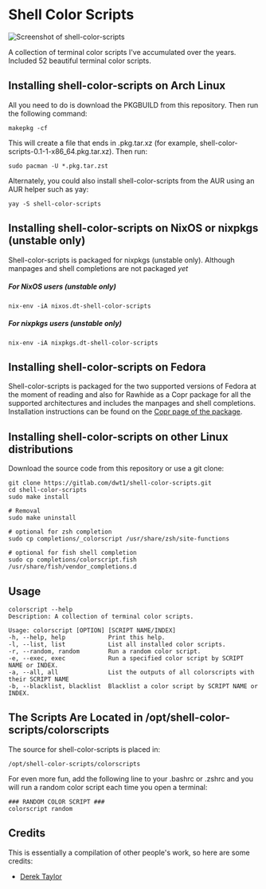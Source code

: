 # Shell Color Scripts

![Screenshot of shell-color-scripts](https://gitlab.com/dwt1/dotfiles/raw/master/.screenshots/dotfiles12.png)

A collection of terminal color scripts I've accumulated over the years.
Included 52 beautiful terminal color scripts.

## Installing shell-color-scripts on Arch Linux

All you need to do is download the PKGBUILD from this repository.  Then run the following command:

	makepkg -cf

This will create a file that ends in .pkg.tar.xz (for example, shell-color-scripts-0.1-1-x86_64.pkg.tar.xz).  Then run:

	sudo pacman -U *.pkg.tar.zst

Alternately, you could also install shell-color-scripts from the AUR using an AUR helper such as yay:

	yay -S shell-color-scripts

## Installing shell-color-scripts on NixOS or nixpkgs (unstable only) 

Shell-color-scripts is packaged for nixpkgs (unstable only). Although manpages and shell completions are not packaged *yet*

##### For NixOS users (unstable only)

    nix-env -iA nixos.dt-shell-color-scripts
##### For nixpkgs users (unstable only)
    
    nix-env -iA nixpkgs.dt-shell-color-scripts

## Installing shell-color-scripts on Fedora

Shell-color-scripts is packaged for the two supported versions of Fedora at the moment of reading and also for Rawhide as a Copr package for all the supported architectures and includes the manpages and shell completions. Installation instructions can be found on the [Copr page of the package](https://copr.fedorainfracloud.org/coprs/foopsss/shell-color-scripts/).


## Installing shell-color-scripts on other Linux distributions

Download the source code from this repository or use a git clone:

	git clone https://gitlab.com/dwt1/shell-color-scripts.git
	cd shell-color-scripts
    sudo make install

    # Removal
    sudo make uninstall

    # optional for zsh completion
    sudo cp completions/_colorscript /usr/share/zsh/site-functions

    # optional for fish shell completion
    sudo cp completions/colorscript.fish /usr/share/fish/vendor_completions.d

## Usage

    colorscript --help
    Description: A collection of terminal color scripts.

    Usage: colorscript [OPTION] [SCRIPT NAME/INDEX]
    -h, --help, help        	Print this help.
    -l, --list, list        	List all installed color scripts.
    -r, --random, random    	Run a random color script.
    -e, --exec, exec        	Run a specified color script by SCRIPT NAME or INDEX.
    -a, --all, all          	List the outputs of all colorscripts with their SCRIPT NAME
    -b, --blacklist, blacklist	Blacklist a color script by SCRIPT NAME or INDEX.

## The Scripts Are Located in /opt/shell-color-scripts/colorscripts

The source for shell-color-scripts is placed in:

	/opt/shell-color-scripts/colorscripts

For even more fun, add the following line to your .bashrc or .zshrc and you will run a random color script each time you open a terminal:

	### RANDOM COLOR SCRIPT ###
	colorscript random

## Credits

This is essentially a compilation of other people's work, so here are some credits:

- [Derek Taylor](https://gitlab.com/dwt1/shell-color-scripts)
